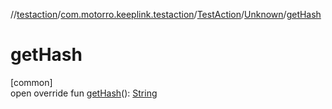 //[testaction](../../../../index.md)/[com.motorro.keeplink.testaction](../../index.md)/[TestAction](../index.md)/[Unknown](index.md)/[getHash](get-hash.md)

# getHash

[common]\
open override fun [getHash](get-hash.md)(): [String](https://kotlinlang.org/api/latest/jvm/stdlib/kotlin/-string/index.html)
